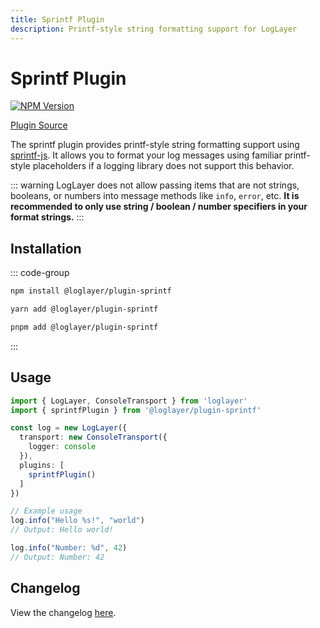 ```yaml
---
title: Sprintf Plugin
description: Printf-style string formatting support for LogLayer
---
```


# Sprintf Plugin <Badge type="warning" text="Browser" /> <Badge type="tip" text="Server" />

[![NPM Version](https://img.shields.io/npm/v/%40loglayer%2Fplugin-sprintf)](https://www.npmjs.com/package/@loglayer/plugin-sprintf)

[Plugin Source](https://github.com/loglayer/loglayer/tree/master/packages/plugins/sprintf)

The sprintf plugin provides printf-style string formatting support using [sprintf-js](https://www.npmjs.com/package/sprintf-js). 
It allows you to format your log messages using familiar printf-style placeholders if a logging library does not support this behavior.

::: warning
LogLayer does not allow passing items that are not strings, booleans, or numbers into message methods like `info`, `error`,
etc. **It is recommended to only use string / boolean / number specifiers in your format strings.**
:::

## Installation

::: code-group
```bash [npm]
npm install @loglayer/plugin-sprintf
```

```bash [yarn]
yarn add @loglayer/plugin-sprintf
```

```bash [pnpm]
pnpm add @loglayer/plugin-sprintf
```
:::

## Usage

```typescript
import { LogLayer, ConsoleTransport } from 'loglayer'
import { sprintfPlugin } from '@loglayer/plugin-sprintf'

const log = new LogLayer({
  transport: new ConsoleTransport({
    logger: console
  }),
  plugins: [
    sprintfPlugin()
  ]
})

// Example usage
log.info("Hello %s!", "world")
// Output: Hello world!

log.info("Number: %d", 42)
// Output: Number: 42
```

## Changelog

View the changelog [here](./changelogs/sprintf-changelog.md).